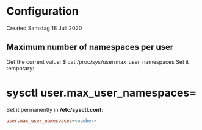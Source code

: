 # Configuration
Created Samstag 18 Juli 2020

Maximum number of namespaces per user
-------------------------------------
Get the current value:
$ cat /proc/sys/user/max_user_namespaces
Set it temporary:
# sysctl user.max_user_namespaces=<number>
Set it permanently in **/etc/sysctl.conf**:
```ini
user.max_user_namespaces=<number>
```
 

